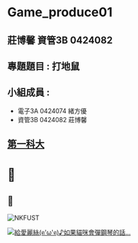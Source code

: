 # Game_produce01

## 莊博馨 資管3B 0424082

## 專題題目 : 打地鼠

## 小組成員 :

* 電子3A 0424074 緒方優
* 資管3B 0424082 莊博馨


## [第一科大](http://www.nkfust.edu.tw/bin/home.php)

# :pig:
## :horse:


![NKFUST](nkfust.jpg.jpg "NKFUST")

[![給愛麗絲(ฅ'ω'ฅ)♪如果貓咪會彈鋼琴的話...]( https://img.youtube.com/vi/IfxxNX5NuUo.jpg)]( https://www.youtube.com/watch?v=IfxxNX5NuUo "給愛麗絲(ฅ'ω'ฅ)♪如果貓咪會彈鋼琴的話...")
